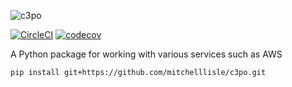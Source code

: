 ![c3po](https://user-images.githubusercontent.com/18128531/42134789-63beb068-7d85-11e8-909c-986514c1bffb.png)

[![CircleCI](https://circleci.com/gh/mitchelllisle/c3po/tree/master.svg?style=svg)](https://circleci.com/gh/mitchelllisle/c3p0/tree/master)
[![codecov](https://codecov.io/gh/mitchelllisle/c3po/branch/master/graph/badge.svg)](https://codecov.io/gh/mitchelllisle/c3p0)

A Python package for working with various services such as AWS

`pip install git+https://github.com/mitchelllisle/c3po.git`
